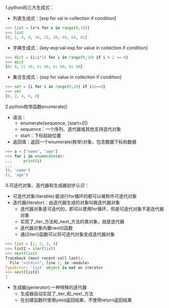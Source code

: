 1.python的三大生成式：
- 列表生成式：[exp for val in collection if condition]
```python
>>> list = [x*x for x in range(0,10)]
>>> list
[0, 1, 4, 9, 16, 25, 36, 49, 64, 81]
```

- 字典生成式：{key-exp:val-exp for value in collection if condition}
```python
>>> dict = {i:i*10 for i in range(0,10) if i % 2 == 0}
>>> dict
{0: 0, 2: 20, 4: 40, 6: 60, 8: 80}
```

- 集合生成式：{exp for value in collection if condition}
```python
>>> set = {i for i in range(0,10) if i%2==0}
>>> set
{0, 2, 4, 6, 8}
```

2.python枚举函数enumerate()
- 语法：
    - enumerate(sequence, [start=0])
    - sequence：一个序列、迭代器或其他支持迭代对象
    - start：下标起始位置
- 返回值：返回一个enumerate(枚举)对象，包含数据下标和数据
```python
>>> a = ["name", "age"]
>>> for i in enumerate(a):
...     print(i)
...
(0, 'name')
(1, 'age')
```

3.可迭代对象、迭代器和生成器初步认识：
- 可迭代对象(Iterable):能进行for循环的都可以被称作可迭代对象
- 迭代器(iterator)：由迭代器生成的对象叫做迭代器对象
    - 迭代器对象是可迭代的，即可以使用for循环，但是可迭代对象不是迭代器对象
    - 实现了_iter_方法和_next_方法的类对象，就是迭代器
    - 迭代器对象内置next()函数
    - 通过iter()函数可以将可迭代对象变成迭代器对象
```python
>>> list = [1, 2, 3, 4]
>>> list2 = iter(list)
>>> next(list)
Traceback (most recent call last):
  File "<stdin>", line 1, in <module>
TypeError: 'list' object is not an iterator
>>> next(list2)
1
```
- 生成器(generator):一种特殊的迭代器
    - 生成器自动实现了_iter_和_next_方法
    - 在创建函数时使用yield返回结果，不使用return返回结果